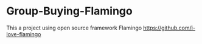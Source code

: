 # Group-Buying-Flamingo
This a project using open source framework Flamingo
https://github.com/i-love-flamingo
